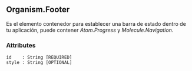 ## Organism.Footer
Es el elemento contenedor para establecer una barra de estado dentro de tu aplicación, puede contener *Atom.Progress* y *Molecule.Navigation*.

### Attributes

```
id    : String [REQUIRED]
style : String [OPTIONAL]
```
